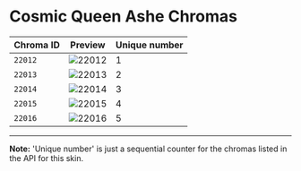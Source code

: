 # Cosmic Queen Ashe Chromas

| Chroma ID | Preview | Unique number |
|---|---|---|
| `22012` | ![22012](https://raw.communitydragon.org/latest/plugins/rcp-be-lol-game-data/global/default/v1/champion-chroma-images/22/22012.png) | 1 |
| `22013` | ![22013](https://raw.communitydragon.org/latest/plugins/rcp-be-lol-game-data/global/default/v1/champion-chroma-images/22/22013.png) | 2 |
| `22014` | ![22014](https://raw.communitydragon.org/latest/plugins/rcp-be-lol-game-data/global/default/v1/champion-chroma-images/22/22014.png) | 3 |
| `22015` | ![22015](https://raw.communitydragon.org/latest/plugins/rcp-be-lol-game-data/global/default/v1/champion-chroma-images/22/22015.png) | 4 |
| `22016` | ![22016](https://raw.communitydragon.org/latest/plugins/rcp-be-lol-game-data/global/default/v1/champion-chroma-images/22/22016.png) | 5 |

---

**Note:** 'Unique number' is just a sequential counter for the chromas listed in the API for this skin.